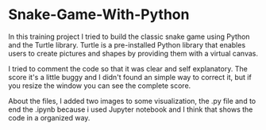 # Snake-Game-With-Python

In this training project I tried to build the classic snake game using Python and the Turtle library. Turtle is a pre-installed Python library that enables users to create pictures and shapes by providing them with a virtual canvas.

I tried to comment the code so that it was clear and self explanatory. The score it's a little buggy and I didn't found an simple way to correct it, but if you resize the window you can see the complete score.

About the files, I added two images to some visualization, the .py file and to end the .ipynb because i used Jupyter notebook and I think that shows the code in a organized way.
